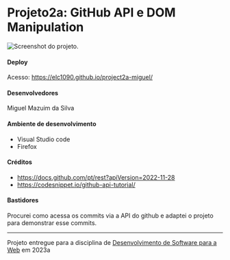 # Projeto2a: GitHub API e DOM Manipulation

![Screenshot do projeto](https://mdswanson.com/static/chops-ux-step-4.png "Screenshot do projeto").

#### Deploy

Acesso: https://elc1090.github.io/project2a-miguel/

#### Desenvolvedores

Miguel Mazuim da Silva


#### Ambiente de desenvolvimento

- Visual Studio code
- Firefox

#### Créditos

- https://docs.github.com/pt/rest?apiVersion=2022-11-28
- https://codesnippet.io/github-api-tutorial/

#### Bastidores

Procurei como acessa os commits via a API do github e adaptei o projeto para demonstrar esse commits.

---
Projeto entregue para a disciplina de [Desenvolvimento de Software para a Web](http://github.com/andreainfufsm/elc1090-2023a) em 2023a
